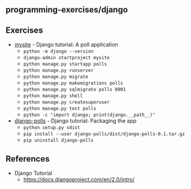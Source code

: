 ## programming-exercises/django

## Exercises
* [mysite](mysite) - Django tutorial: A poll application
  * `python -m django --version`
  * `django-admin startproject mysite`
  * `python manage.py startapp polls`
  * `python manage.py runserver`
  * `python manage.py migrate`
  * `python manage.py makemigrations polls`
  * `python manage.py sqlmigrate polls 0001`
  * `python manage.py shell`
  * `python manage.py createsuperuser`
  * `python manage.py test polls`
  * `python -c "import django; print(django.__path__)"`
* [django-polls](django-polls) - Django tutorial: Packaging the app
  * `python setup.py sdist`
  * `pip install --user django-polls/dist/django-polls-0.1.tar.gz`
  * `pip uninstall django-polls`

## References
* Django Tutorial
  * https://docs.djangoproject.com/en/2.0/intro/

